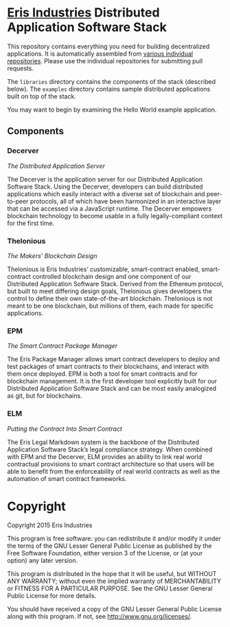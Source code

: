 # [Eris Industries](https://erisindustries.com/) Distributed Application Software Stack

This repository contains everything you need for building decentralized applications.  It is automatically assembled from [various individual repositories](https://github.com/eris-ltd).  Please use the individual repositories for submitting pull requests.

The `libraries` directory contains the components of the stack (described below).  The `examples` directory contains sample distributed applications built on top of the stack.

You may want to begin by examining the Hello World example application.

## Components

### Decerver

*The Distributed Application Server*

The Decerver is the application server for our Distributed Application Software Stack. Using the Decerver, developers can build distributed applications which easily interact with a diverse set of blockchain and peer-to-peer protocols, all of which have been harmonized in an interactive layer that can be accessed via a JavaScript runtime. The Decerver empowers blockchain technology to become usable in a fully legally-compliant context for the first time.

### Thelonious

*The Makers’ Blockchain Design*

Thelonious is Eris Industries’ customizable, smart-contract enabled, smart-contract controlled blockchain design and one component of our Distributed Application Software Stack. Derived from the Ethereum protocol, but built to meet differing design goals, Thelonious gives developers the control to define their own state-of-the-art blockchain. Thelonious is not meant to be one blockchain, but millions of them, each made for specific applications.

### EPM

*The Smart Contract Package Manager*

The Eris Package Manager allows smart contract developers to deploy and test packages of smart contracts to their blockchains, and interact with them once deployed. EPM is both a tool for smart contracts and for blockchain management. It is the first developer tool explicitly built for our Distributed Application Software Stack and can be most easily analogized as git, but for blockchains.

### ELM

*Putting the Contract Into Smart Contract*

The Eris Legal Markdown system is the backbone of the Distributed Application Software Stack’s legal compliance strategy. When combined with EPM and the Decerver, ELM provides an ability to link real world contractual provisions to smart contract architecture so that users will be able to benefit from the enforceability of real world contracts as well as the automation of smart contract frameworks.

# Copyright

Copyright 2015 Eris Industries

This program is free software: you can redistribute it and/or modify
it under the terms of the GNU Lesser General Public License as published by
the Free Software Foundation, either version 3 of the License, or
(at your option) any later version.

This program is distributed in the hope that it will be useful,
but WITHOUT ANY WARRANTY; without even the implied warranty of
MERCHANTABILITY or FITNESS FOR A PARTICULAR PURPOSE.  See the
GNU Lesser General Public License for more details.

You should have received a copy of the GNU Lesser General Public License
along with this program.  If not, see <http://www.gnu.org/licenses/>.

